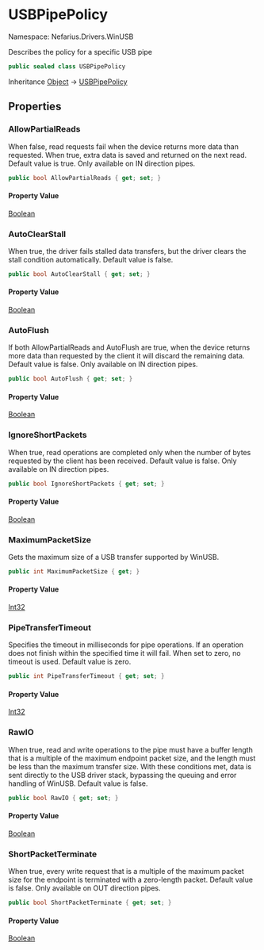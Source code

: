 # USBPipePolicy

Namespace: Nefarius.Drivers.WinUSB

Describes the policy for a specific USB pipe

```csharp
public sealed class USBPipePolicy
```

Inheritance [Object](https://docs.microsoft.com/en-us/dotnet/api/system.object) → [USBPipePolicy](./nefarius.drivers.winusb.usbpipepolicy.md)

## Properties

### <a id="properties-allowpartialreads"/>**AllowPartialReads**

When false, read requests fail when the device returns more data than requested. When true, extra data is
 saved and returned on the next read. Default value is true. Only available on IN direction pipes.

```csharp
public bool AllowPartialReads { get; set; }
```

#### Property Value

[Boolean](https://docs.microsoft.com/en-us/dotnet/api/system.boolean)<br>

### <a id="properties-autoclearstall"/>**AutoClearStall**

When true, the driver fails stalled data transfers, but the driver clears the stall condition automatically.
 Default
 value is false.

```csharp
public bool AutoClearStall { get; set; }
```

#### Property Value

[Boolean](https://docs.microsoft.com/en-us/dotnet/api/system.boolean)<br>

### <a id="properties-autoflush"/>**AutoFlush**

If both AllowPartialReads and AutoFlush are true, when the device returns more data than requested by the client it
 will discard the remaining data. Default value is false. Only available on IN direction pipes.

```csharp
public bool AutoFlush { get; set; }
```

#### Property Value

[Boolean](https://docs.microsoft.com/en-us/dotnet/api/system.boolean)<br>

### <a id="properties-ignoreshortpackets"/>**IgnoreShortPackets**

When true, read operations are completed only when the number of bytes requested by the client has been received.
 Default value is false.
 Only available on IN direction pipes.

```csharp
public bool IgnoreShortPackets { get; set; }
```

#### Property Value

[Boolean](https://docs.microsoft.com/en-us/dotnet/api/system.boolean)<br>

### <a id="properties-maximumpacketsize"/>**MaximumPacketSize**

Gets the maximum size of a USB transfer supported by WinUSB.

```csharp
public int MaximumPacketSize { get; }
```

#### Property Value

[Int32](https://docs.microsoft.com/en-us/dotnet/api/system.int32)<br>

### <a id="properties-pipetransfertimeout"/>**PipeTransferTimeout**

Specifies the timeout in milliseconds for pipe operations. If an operation does not finish within the specified
 time it will fail.
 When set to zero, no timeout is used. Default value is zero.

```csharp
public int PipeTransferTimeout { get; set; }
```

#### Property Value

[Int32](https://docs.microsoft.com/en-us/dotnet/api/system.int32)<br>

### <a id="properties-rawio"/>**RawIO**

When true, read and write operations to the pipe must have a buffer length that is a multiple of the maximum
 endpoint packet size,
 and the length must be less than the maximum transfer size. With these conditions met, data is sent directly to the
 USB driver stack,
 bypassing the queuing and error handling of WinUSB.
 Default value is false.

```csharp
public bool RawIO { get; set; }
```

#### Property Value

[Boolean](https://docs.microsoft.com/en-us/dotnet/api/system.boolean)<br>

### <a id="properties-shortpacketterminate"/>**ShortPacketTerminate**

When true, every write request that is a multiple of the maximum packet size for the endpoint is terminated with a
 zero-length packet.
 Default value is false. Only available on OUT direction pipes.

```csharp
public bool ShortPacketTerminate { get; set; }
```

#### Property Value

[Boolean](https://docs.microsoft.com/en-us/dotnet/api/system.boolean)<br>
